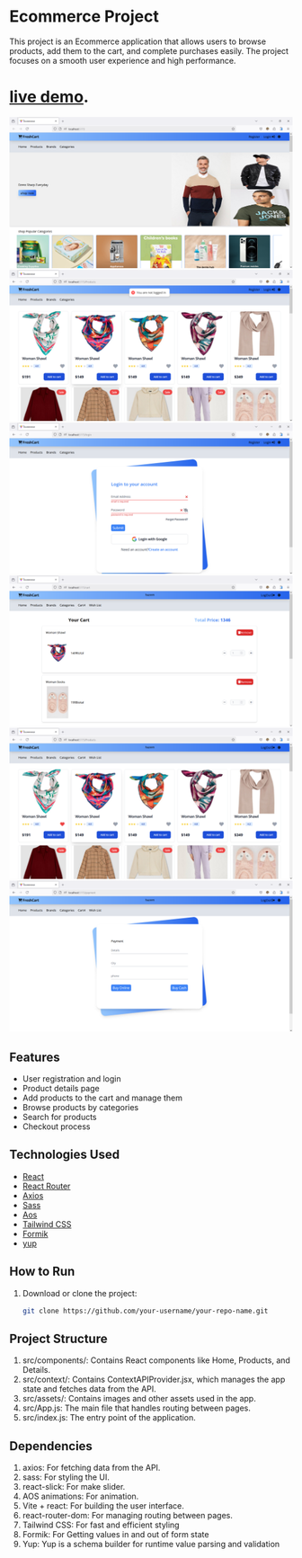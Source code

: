 # Ecommerce Project

This project is an Ecommerce application that allows users to browse products, add them to the cart, and complete purchases easily. The project focuses on a smooth user experience and high performance.
# [live demo](https://ecommerce-route-virid.vercel.app/).

![Add Product Preview](./public/preview-1.png)
![Add Product Preview](./public/preview-2.png)
![Add Product Preview](./public/preview-3.png)
![Add Product Preview](./public/preview-4.png)
![Add Product Preview](./public/preview-5.png)
![Add Product Preview](./public/preview-6.png)

## Features

- User registration and login
- Product details page
- Add products to the cart and manage them
- Browse products by categories
- Search for products
- Checkout process

## Technologies Used

- [React](https://reactjs.org/)
- [React Router](https://reactrouter.com/)
- [Axios](https://axios-http.com/)
- [Sass](https://sass-lang.com/)
- [Aos](https://michalsnik.github.io/aos/)
- [Tailwind CSS](https://tailwindcss.com/)
- [Formik](https://formik.org/docs/overview)
- [yup](https://www.npmjs.com/package/yup)

## How to Run

1. Download or clone the project:

   ```bash
   git clone https://github.com/your-username/your-repo-name.git

## Project Structure
1. src/components/: Contains React components like Home, Products, and Details.
2. src/context/: Contains ContextAPIProvider.jsx, which manages the app state and fetches data from the API.
3. src/assets/: Contains images and other assets used in the app.
4. src/App.js: The main file that handles routing between pages.
5. src/index.js: The entry point of the application.

## Dependencies
   1. axios: For fetching data from the API.
   2. sass: For styling the UI.
   3. react-slick: For make slider.
   4. AOS animations: For animation.
   5. Vite + react: For building the user interface.
   6. react-router-dom: For managing routing between pages.
   7. Tailwind CSS: For fast and efficient styling
   8. Formik: For Getting values in and out of form state
   9. Yup: Yup is a schema builder for runtime value parsing and validation